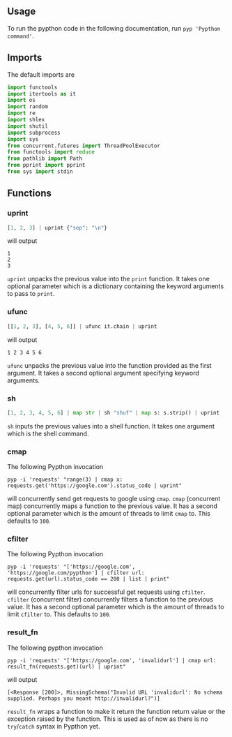 ## Usage

To run the pypthon code in the following documentation, run ``pyp 'Pypthon command'``.

## Imports

The default imports are

```python
import functools
import itertools as it
import os
import random
import re
import shlex
import shutil
import subprocess
import sys
from concurrent.futures import ThreadPoolExecutor
from functools import reduce
from pathlib import Path
from pprint import pprint
from sys import stdin
```

## Functions

### uprint

```python
[1, 2, 3] | uprint {"sep": "\n"}
```
will output
```
1
2
3
```

``uprint`` unpacks the previous value into the ``print`` function. It takes one optional parameter which is a dictionary containing the keyword arguments to pass to ``print``.

### ufunc

```python
[[1, 2, 3], [4, 5, 6]] | ufunc it.chain | uprint
```
will output
```
1 2 3 4 5 6
```

``ufunc`` unpacks the previous value into the function provided as the first argument. It takes a second optional argument specifying keyword arguments.

### sh

```python
[1, 2, 3, 4, 5, 6] | map str | sh "shuf" | map s: s.strip() | uprint
```

``sh`` inputs the previous values into a shell function. It takes one argument which is the shell command.

### cmap

The following Pypthon invocation

```
pyp -i 'requests' "range(3) | cmap x: requests.get('https://google.com').status_code | uprint"
```

will concurrently send get requests to google using ``cmap``. ``cmap`` (concurrent map) concurrently maps a function to the previous value. It has a second optional parameter which is the amount of threads to limit ``cmap`` to. This defaults to ``100``.

### cfilter

The following Pypthon invocation

```
pyp -i 'requests' "['https://google.com', 'https://google.com/pypthon'] | cfilter url: requests.get(url).status_code == 200 | list | print"
```

will concurrently filter urls for successful get requests using ``cfilter``. ``cfilter`` (concurrent filter) concurrently filters a function to the previous value. It has a second optional parameter which is the amount of threads to limit ``cfilter`` to. This defaults to ``100``.


### result_fn

The following pypthon invocation

```
pyp -i 'requests' "['https://google.com', 'invalidurl'] | cmap url: result_fn(requests.get)(url) | uprint"
```
will output
```
[<Response [200]>, MissingSchema("Invalid URL 'invalidurl': No schema supplied. Perhaps you meant http://invalidurl?")]
```

``result_fn`` wraps a function to make it return the function return value or the exception raised by the function. This is used as of now as there is no ``try``/``catch`` syntax in Pypthon yet.
